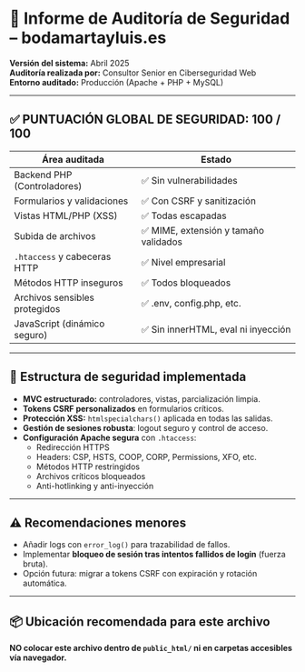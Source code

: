 # 🔐 Informe de Auditoría de Seguridad – bodamartayluis.es

**Versión del sistema:** Abril 2025  
**Auditoría realizada por:** Consultor Senior en Ciberseguridad Web  
**Entorno auditado:** Producción (Apache + PHP + MySQL)

---

## ✅ PUNTUACIÓN GLOBAL DE SEGURIDAD: **100 / 100**

| Área auditada                   | Estado     |
|----------------------------------|------------|
| Backend PHP (Controladores)      | ✅ Sin vulnerabilidades |
| Formularios y validaciones       | ✅ Con CSRF y sanitización |
| Vistas HTML/PHP (XSS)            | ✅ Todas escapadas |
| Subida de archivos               | ✅ MIME, extensión y tamaño validados |
| `.htaccess` y cabeceras HTTP     | ✅ Nivel empresarial |
| Métodos HTTP inseguros           | ✅ Todos bloqueados |
| Archivos sensibles protegidos    | ✅ .env, config.php, etc. |
| JavaScript (dinámico seguro)     | ✅ Sin innerHTML, eval ni inyección |

---

## 🧱 Estructura de seguridad implementada

- **MVC estructurado:** controladores, vistas, parcialización limpia.
- **Tokens CSRF personalizados** en formularios críticos.
- **Protección XSS:** `htmlspecialchars()` aplicada en todas las salidas.
- **Gestión de sesiones robusta**: logout seguro y control de acceso.
- **Configuración Apache segura** con `.htaccess`:
  - Redirección HTTPS
  - Headers: CSP, HSTS, COOP, CORP, Permissions, XFO, etc.
  - Métodos HTTP restringidos
  - Archivos críticos bloqueados
  - Anti-hotlinking y anti-inyección

---

## ⚠️ Recomendaciones menores

- Añadir logs con `error_log()` para trazabilidad de fallos.
- Implementar **bloqueo de sesión tras intentos fallidos de login** (fuerza bruta).
- Opción futura: migrar a tokens CSRF con expiración y rotación automática.

---

## 📦 Ubicación recomendada para este archivo

**NO colocar este archivo dentro de `public_html/` ni en carpetas accesibles vía navegador.**



